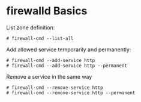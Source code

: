 # firewalld Basics

List zone definition:

    # firewall-cmd --list-all

Add allowed service temporarily and permanently:

    # firewall-cmd --add-service http
    # firewall-cmd --add-service http --permanent

Remove a service in the same way

    # firewall-cmd --remove-service http
    # firewall-cmd --remove-service http --permanent
